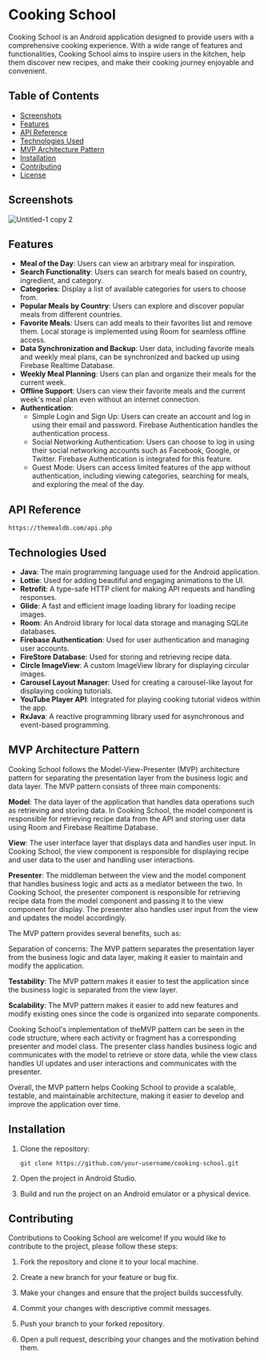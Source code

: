 # Cooking School

Cooking School is an Android application designed to provide users with a comprehensive cooking experience. With a wide range of features and functionalities, Cooking School aims to inspire users in the kitchen, help them discover new recipes, and make their cooking journey enjoyable and convenient.


## Table of Contents
- [Screenshots](#screenshots)
- [Features](#features)
- [API Reference](#api-reference)
- [Technologies Used](#technologies-used)
- [MVP Architecture Pattern](#mvp-architecture-pattern)
- [Installation](#installation)
- [Contributing](#contributing)
- [License](#license)

## Screenshots
![Untitled-1 copy 2](https://github.com/Mahmoud-ism96/my-cook/assets/66648923/990e5169-062d-4ef6-bf35-f47366031826)

## Features

- **Meal of the Day**: Users can view an arbitrary meal for inspiration.
- **Search Functionality**: Users can search for meals based on country, ingredient, and category.
- **Categories**: Display a list of available categories for users to choose from.
- **Popular Meals by Country**: Users can explore and discover popular meals from different countries.
- **Favorite Meals**: Users can add meals to their favorites list and remove them. Local storage is implemented using Room for seamless offline access.
- **Data Synchronization and Backup**: User data, including favorite meals and weekly meal plans, can be synchronized and backed up using Firebase Realtime Database.
- **Weekly Meal Planning**: Users can plan and organize their meals for the current week.
- **Offline Support**: Users can view their favorite meals and the current week's meal plan even without an internet connection.
- **Authentication**:
  - Simple Login and Sign Up: Users can create an account and log in using their email and password. Firebase Authentication handles the authentication process.
  - Social Networking Authentication: Users can choose to log in using their social networking accounts such as Facebook, Google, or Twitter. Firebase Authentication is integrated for this feature.
  - Guest Mode: Users can access limited features of the app without authentication, including viewing categories, searching for meals, and exploring the meal of the day.

## API Reference
```https://themealdb.com/api.php```

## Technologies Used

- **Java**: The main programming language used for the Android application.
- **Lottie**: Used for adding beautiful and engaging animations to the UI.
- **Retrofit**: A type-safe HTTP client for making API requests and handling responses.
- **Glide**: A fast and efficient image loading library for loading recipe images.
- **Room**: An Android library for local data storage and managing SQLite databases.
- **Firebase Authentication**: Used for user authentication and managing user accounts.
- **FireStore Database**: Used for storing and retrieving recipe data.
- **Circle ImageView**: A custom ImageView library for displaying circular images.
- **Carousel Layout Manager**: Used for creating a carousel-like layout for displaying cooking tutorials.
- **YouTube Player API**: Integrated for playing cooking tutorial videos within the app.
- **RxJava**: A reactive programming library used for asynchronous and event-based programming.

## MVP Architecture Pattern
Cooking School follows the Model-View-Presenter (MVP) architecture pattern for separating the presentation layer from the business logic and data layer. The MVP pattern consists of three main components:

**Model**: The data layer of the application that handles data operations such as retrieving and storing data. In Cooking School, the model component is responsible for retrieving recipe data from the API and storing user data using Room and Firebase Realtime Database.

**View**: The user interface layer that displays data and handles user input. In Cooking School, the view component is responsible for displaying recipe and user data to the user and handling user interactions.

**Presenter**: The middleman between the view and the model component that handles business logic and acts as a mediator between the two. In Cooking School, the presenter component is responsible for retrieving recipe data from the model component and passing it to the view component for display. The presenter also handles user input from the view and updates the model accordingly.

The MVP pattern provides several benefits, such as:

Separation of concerns: The MVP pattern separates the presentation layer from the business logic and data layer, making it easier to maintain and modify the application.

**Testability**: The MVP pattern makes it easier to test the application since the business logic is separated from the view layer.

**Scalability**: The MVP pattern makes it easier to add new features and modify existing ones since the code is organized into separate components.

Cooking School's implementation of theMVP pattern can be seen in the code structure, where each activity or fragment has a corresponding presenter and model class. The presenter class handles business logic and communicates with the model to retrieve or store data, while the view class handles UI updates and user interactions and communicates with the presenter.

Overall, the MVP pattern helps Cooking School to provide a scalable, testable, and maintainable architecture, making it easier to develop and improve the application over time.

## Installation

1. Clone the repository:
   
   ```git clone https://github.com/your-username/cooking-school.git```

2. Open the project in Android Studio.

3. Build and run the project on an Android emulator or a physical device.

## Contributing

Contributions to Cooking School are welcome! If you would like to contribute to the project, please follow these steps:

1. Fork the repository and clone it to your local machine.

2. Create a new branch for your feature or bug fix.

3. Make your changes and ensure that the project builds successfully.

4. Commit your changes with descriptive commit messages.

5. Push your branch to your forked repository.

6. Open a pull request, describing your changes and the motivation behind them.
